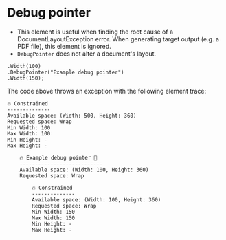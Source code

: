 # Debug pointer

- This element is useful when finding the root cause of a DocumentLayoutException error. When generating target output (e.g. a PDF file), this element is ignored.
- `DebugPointer` does not alter a document's layout.

```csharp{2}
.Width(100)
.DebugPointer("Example debug pointer")
.Width(150);
```

The code above throws an exception with the following element trace:

```csharp{10-13}
🔥 Constrained
--------------
Available space: (Width: 500, Height: 360)
Requested space: Wrap
Min Width: 100
Max Width: 100
Min Height: -
Max Height: -

    🔥 Example debug pointer 🌟
    ---------------------------
    Available space: (Width: 100, Height: 360)
    Requested space: Wrap

        🔥 Constrained
        --------------
        Available space: (Width: 100, Height: 360)
        Requested space: Wrap
        Min Width: 150
        Max Width: 150
        Min Height: -
        Max Height: -

```